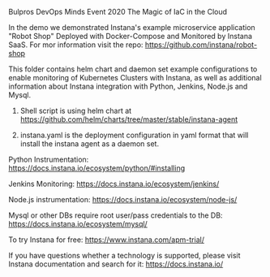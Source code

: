 Bulpros DevOps Minds Event 2020
The Magic of IaC in the Cloud

In the demo we demonstrated Instana's example microservice application "Robot Shop" Deployed with Docker-Compose and Monitored by Instana SaaS. For mor information visit the repo:
https://github.com/instana/robot-shop

This folder contains helm chart and daemon set example configurations to enable monitoring of Kubernetes Clusters with Instana, as well as additional information about Instana integration with Python, Jenkins, Node.js and Mysql.

1. Shell script is using helm chart at https://github.com/helm/charts/tree/master/stable/instana-agent

2. instana.yaml is the deployment configuration in yaml format that will install the instana agent as a daemon set.

Python Instrumentation:
https://docs.instana.io/ecosystem/python/#installing

Jenkins Monitoring:
https://docs.instana.io/ecosystem/jenkins/

Node.js instrumentation:
https://docs.instana.io/ecosystem/node-js/

Mysql or other DBs require root user/pass credentials to the DB:
https://docs.instana.io/ecosystem/mysql/


To try Instana for free:
https://www.instana.com/apm-trial/

If you have questions whether a technology is supported, please visit Instana documentation and search for it:
https://docs.instana.io/

